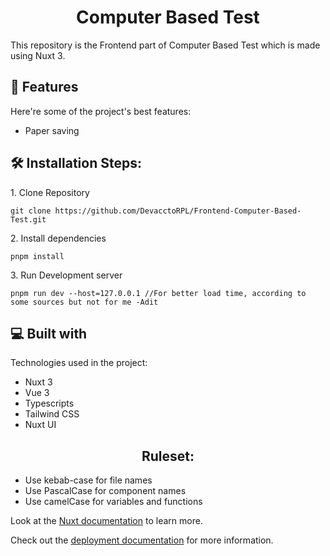 <h1 align="center" id="title">Computer Based Test</h1>


<p id="description">This repository is the Frontend part of Computer Based Test which is made using Nuxt 3.</p>


<h2>🧐 Features</h2>

Here're some of the project's best features:

- Paper saving


<h2>🛠️ Installation Steps:</h2>

<p>1. Clone Repository</p>

```
git clone https://github.com/DevacctoRPL/Frontend-Computer-Based-Test.git
```

<p>2. Install dependencies</p>

```
pnpm install
```

<p>3. Run Development server</p>

```
pnpm run dev --host=127.0.0.1 //For better load time, according to some sources but not for me -Adit
```


<h2>💻 Built with</h2>

Technologies used in the project:

- Nuxt 3
- Vue 3
- Typescripts
- Tailwind CSS
- Nuxt UI

<h2 align="center" >Ruleset:</h2>

- Use kebab-case for file names
- Use PascalCase for component names
- Use camelCase for variables and functions

Look at the [Nuxt documentation](https://nuxt.com/docs/getting-started/introduction) to learn more.

Check out the [deployment documentation](https://nuxt.com/docs/getting-started/deployment) for more information.
